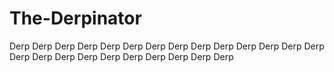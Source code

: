 # The-Derpinator
Derp Derp Derp Derp Derp Derp Derp Derp Derp Derp Derp Derp Derp Derp Derp Derp Derp Derp Derp Derp Derp Derp Derp Derp
